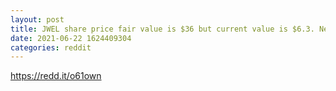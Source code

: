 ```yaml
--- 
layout: post 
title: JWEL share price fair value is $36 but current value is $6.3. Next to the MOON!! 
date: 2021-06-22 1624409304 
categories: reddit 
--- 
```

https://redd.it/o61own